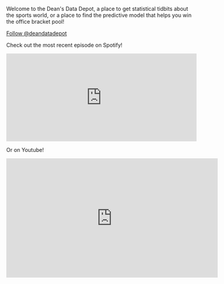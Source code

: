 Welcome to the Dean's Data Depot, a place to get statistical tidbits about the sports world, or a place to find the predictive model that helps you win the office bracket pool!

<a href="https://twitter.com/deandatadepot?ref_src=twsrc%5Etfw" class="twitter-follow-button" data-show-count="false">Follow @deandatadepot</a><script async src="https://platform.twitter.com/widgets.js" charset="utf-8"></script>

<p> Check out the most recent episode on Spotify!</p>
<iframe src="https://open.spotify.com/embed/show/0GSs57Mieoy5zl7rAYh7vF?utm_source=generator" width="100%" height="232" frameBorder="0" allowfullscreen="" allow="autoplay; clipboard-write; encrypted-media; fullscreen; picture-in-picture"></iframe>

Or on Youtube!
<iframe width="560"  height="315" src="https://www.youtube.com/embed/videoseries?list=PLxHGX3lik_9Oml4lRXdj32JTkvddEakmF" title="YouTube video player" frameborder="0" allow="accelerometer; autoplay; clipboard-write; encrypted-media; gyroscope; picture-in-picture" allowfullscreen></iframe>
<link href="https://fonts.googleapis.com/css?family=Montserrat:400,500,700,900|Ubuntu:400,500,700" rel="stylesheet">
